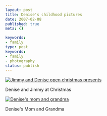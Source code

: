 ```yaml
---
layout: post
title: Denise's childhood pictures
date: 2007-02-08
published: true
meta: {}

keywords:
- family
type: post
keywords:
- family
- photography
status: publish
---
```



[![Jimmy and Denise open christmas presents](http://media.eick.us/2011/05/383278073_8adf1e2131_m.jpg)](http://www.flickr.com/photos/19429588@N00/383278073/ "Jimmy and Denise open christmas presents")



Denise and Jimmy at Christmas



[![Denise's mom and grandma](http://media.eick.us/2011/05/383278076_e162389ad3_m.jpg)](http://www.flickr.com/photos/19429588@N00/383278076/ "Denise's mom and grandma")



Denise's Mom and Grandma

